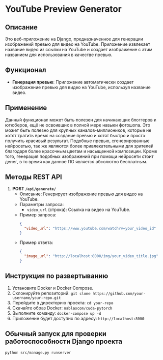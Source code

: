# YouTube Preview Generator

## Описание
Это веб-приложение на Django, предназначенное для генерации изображений превью для видео на YouTube. Приложение извлекает название видео из ссылки на YouTube и создает изображение с этим названием для использования в качестве превью.

## Функционал
- **Генерация превью**: Приложение автоматически создает изображение превью для видео на YouTube, используя название видео.

## Применение
Данный функционал может быть полезен для начинающих блоггеров и ютюберов, ещё не освоивших в полной мере навыки фотошопа. Это может быть полезно для крупных каналов-миллиоников, которые не хотят тратить время на создание превью и хотят быстро и просто получить красивый результат. Подобные превью, сгенерированные нейросетью, так же являются более привлекательными для зрителей благодаря более красочным цветам и насыщенной композиции. Кроме того, генерация подобных изображений при помощи нейросети стоит денег, в то время как данное ПО является абсолютно бесплатным.

## Методы REST API
1. **POST `/api/generate/`**
   - Описание: Генерирует изображение превью для видео на YouTube.
   - Параметры запроса:
     - `video_url` (строка): Ссылка на видео на YouTube.
   - Пример запроса:
     ```json
     {
       "video_url": "https://www.youtube.com/watch?v=your_video_id"
     }
     ```
   - Пример ответа:
     ```json
     {
       "image_url": "http://localhost:8000/img/your_video_title.jpg"
     }
     ```

## Инструкция по развертыванию
1. Установите Docker и Docker Compose.
2. Склонируйте репозиторий: `git clone https://github.com/your-username/your-repo.git`
3. Перейдите в директорию проекта: `cd your-repo`
4. Скачайте образ Docker: `nablascom/cuda-pytorch`
5. Выполните команду: `docker-compose up -d`
6. Приложение будет доступно по адресу: `http://localhost:8000`

## Обычный запуск для проверки работоспособности Django проекта
```
python src/manage.py runserver
```
